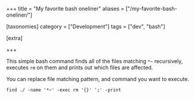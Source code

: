 +++
title = "My favorite bash oneliner"
aliases = ["/my-favorite-bash-oneliner/"]

[taxonomies]
category = ["Development"]
tags = ["dev", "bash"]

[extra]

+++

This simple bash command finds all of the files matching `*~` recursively, executes `rm` on them
and prints out which files are affected.

You can replace file matching pattern, and command you want to execute.

```
find ./ -name '*~' -exec rm '{}' ';' -print
```
